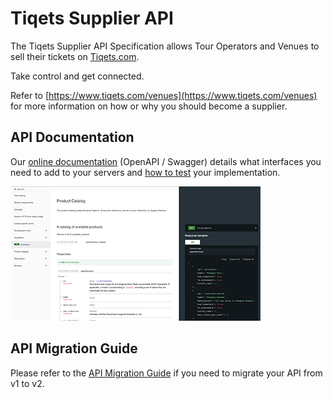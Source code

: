 # Tiqets Supplier API

The Tiqets Supplier API Specification allows Tour Operators and Venues to sell their tickets on [Tiqets.com](https://www.tiqets.com/).

Take control and get connected.

Refer to [https://www.tiqets.com/venues](https://www.tiqets.com/venues) for more information on how or why you should become a supplier.


## API Documentation

Our [online documentation](https://tiqets.github.io/supplier-api/) (OpenAPI / Swagger) details what interfaces you need to add to your servers and [how to test](https://tiqets.github.io/supplier-api/#section/Development-tools) your implementation.

[![Documentation screenshot](docs/spec.png)](https://tiqets.github.io/supplier-api/)

## API Migration Guide

Please refer to the [API Migration Guide](https://tiqets.github.io/supplier-api/migration.md) if you need to migrate your API from v1 to v2.
